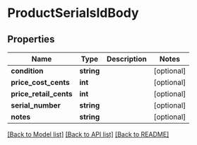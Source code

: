# ProductSerialsIdBody

## Properties
Name | Type | Description | Notes
------------ | ------------- | ------------- | -------------
**condition** | **string** |  | [optional] 
**price_cost_cents** | **int** |  | [optional] 
**price_retail_cents** | **int** |  | [optional] 
**serial_number** | **string** |  | [optional] 
**notes** | **string** |  | [optional] 

[[Back to Model list]](../../README.md#documentation-for-models) [[Back to API list]](../../README.md#documentation-for-api-endpoints) [[Back to README]](../../README.md)

